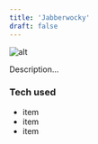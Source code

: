 ```yaml
---
title: 'Jabberwocky'
draft: false
---
```


![alt](https://via.placeholder.com/640x150)

Description...

### Tech used

- item
- item
- item
